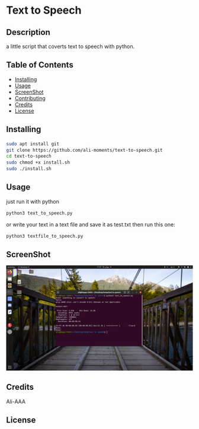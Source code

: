# Text to Speech

## Description
a little script that coverts text to speech with python.

## Table of Contents
* [Installing](https://github.com/ali-moments/text-to-speech#installing)
* [Usage](https://github.com/ali-moments/text-to-speech#usage)
* [ScreenShot](https://github.com/ali-moments/text-to-speech#screenshot)
* [Contributing](https://github.com/ali-moments/text-to-speech#contributing)
* [Credits](https://github.com/ali-moments/text-to-speech#credits)
* [License](https://github.com/ali-moments/text-to-speech#license)

## Installing
```bash
sudo apt install git
git clone https://github.com/ali-moments/text-to-speech.git
cd text-to-speech
sudo chmod +x install.sh
sudo ./install.sh
```

## Usage
just run it with python
```bash
python3 text_to_speech.py
```
or write your text in a text file and save it as test.txt then run this one:
```bash
python3 textfile_to_speech.py
```

## ScreenShot
![screenshot](screenshot.png)

## Credits
Ali-AAA

## License
